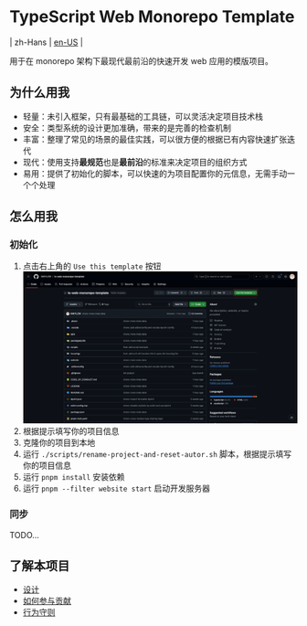 # TypeScript Web Monorepo Template

| zh-Hans | [en-US](.about/en-US/README.md) |

用于在 monorepo 架构下最现代最前沿的快速开发 web 应用的模版项目。

## 为什么用我

- 轻量：未引入框架，只有最基础的工具链，可以灵活决定项目技术栈
- 安全：类型系统的设计更加准确，带来的是完善的检查机制
- 丰富：整理了常见的场景的最佳实践，可以很方便的根据已有内容快速扩张迭代
- 现代：使用支持**最规范**也是**最前沿**的标准来决定项目的组织方式
- 易用：提供了初始化的脚本，可以快速的为项目配置你的元信息，无需手动一个个处理

## 怎么用我

### 初始化

1. 点击右上角的 `Use this template` 按钮
![use-this-template.png](.about/use-this-template.png)
2. 根据提示填写你的项目信息
3. 克隆你的项目到本地
4. 运行 `./scripts/rename-project-and-reset-autor.sh` 脚本，根据提示填写你的项目信息
5. 运行 `pnpm install` 安装依赖
6. 运行 `pnpm --filter website start` 启动开发服务器

### 同步

TODO...

## 了解本项目

- [设计](.about/DESIGN.md)
- [如何参与贡献](.about/CONTRIBUTING.md)
- [行为守则](./CODE_OF_CONDUCT.md)
